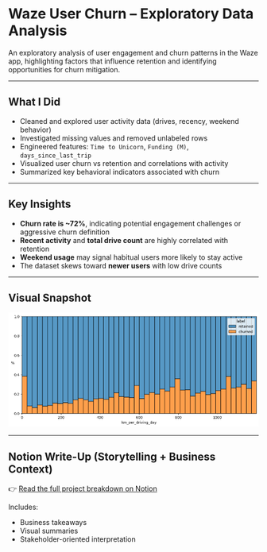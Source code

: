 # Waze User Churn – Exploratory Data Analysis

An exploratory analysis of user engagement and churn patterns in the Waze app, highlighting factors that influence retention and identifying opportunities for churn mitigation.

---

## What I Did

- Cleaned and explored user activity data (drives, recency, weekend behavior)
- Investigated missing values and removed unlabeled rows
- Engineered features: `Time to Unicorn`, `Funding (M)`, `days_since_last_trip`
- Visualized user churn vs retention and correlations with activity
- Summarized key behavioral indicators associated with churn

---

## Key Insights

- **Churn rate is ~72%**, indicating potential engagement challenges or aggressive churn definition
- **Recent activity** and **total drive count** are highly correlated with retention
- **Weekend usage** may signal habitual users more likely to stay active
- The dataset skews toward **newer users** with low drive counts

---

## Visual Snapshot

![Churn vs Retention](churned_vs_retained.png)

---

## Notion Write-Up (Storytelling + Business Context)

👉 [Read the full project breakdown on Notion](https://www.notion.so/Waze-User-Churn-Capstone-Project-1cd9764c600680768bc9e8d0ba1497d8?pvs=4)

Includes:
- Business takeaways
- Visual summaries
- Stakeholder-oriented interpretation
